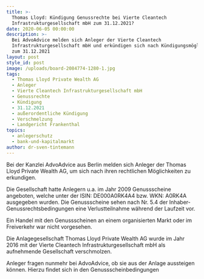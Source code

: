 ```yaml
---
title: >-
  Thomas Lloyd: Kündigung Genussrechte bei Vierte Cleantech
  Infrastrukturgesellschaft mbH zum 31.12.2021?
date: 2020-06-05 00:00:00
description: >-
  Bei AdvoAdvice melden sich Anleger der Vierte Cleantech
  Infrastrukturgesellschaft mbH und erkündigen sich nach Kündigungsmöglichkeit
  zum 31.12.2021
layout: post
style_id: post
image: /uploads/board-2084774-1280-1.jpg
tags:
  - Thomas Lloyd Private Wealth AG
  - Anleger
  - Vierte Cleantech Infrastrukturgesellschaft mbH
  - Genussrechte
  - Kündigung
  - 31.12.2021
  - außerordentliche Kündigung
  - Verschmelzung
  - Landgericht Frankenthal
topics:
  - anlegerschutz
  - bank-und-kapitalmarkt
author: dr-sven-tintemann
---
```


Bei der Kanzlei AdvoAdvice aus Berlin melden sich Anleger der Thomas Lloyd Private Wealth AG, um sich nach ihren rechtlichen Möglichkeiten zu erkundigen.&nbsp;

Die Gesellschaft hatte Anlegern u.a. im Jahr 2009 Genussscheine angeboten, welche unter der ISIN: DE000A0RK4A4 bzw. WKN: A0RK4A ausgegeben wurden. Die Genussscheine sehen nach Nr. 5.4 der Inhaber-Genussrechtsbedingungen eine Verlustteilnahme während der Laufzeit vor.&nbsp;

Ein Handel mit den Genussscheinen an einem organisierten Markt oder im Freiverkehr war nicht vorgesehen.&nbsp;

Die Anlagegesellschaft Thomas Lloyd Private Wealth AG wurde im Jahr 2016 mit der Vierte Cleantech Infrastrukturgesellschaft mbH als aufnehmende Gesellschaft verschmolzen.&nbsp;

Anleger fragen nunmehr bei AdvoAdvice, ob sie aus der Anlage aussteigen können. Hierzu findet sich in den Genussscheinbedingungen&nbsp;